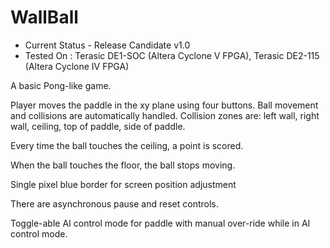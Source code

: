 # WallBall

- Current Status - Release Candidate v1.0
- Tested On : Terasic DE1-SOC (Altera Cyclone V FPGA), Terasic DE2-115 (Altera Cyclone IV FPGA)
                    
A basic Pong-like game. 

Player moves the paddle in the xy plane using four buttons. 
Ball movement and collisions are automatically handled.
Collision zones are: left wall, right wall, ceiling, top of paddle, side of paddle.

Every time the ball touches the ceiling, a point is scored.

When the ball touches the floor, the ball stops moving.

Single pixel blue border for screen position adjustment

There are asynchronous pause and reset controls.

Toggle-able AI control mode for paddle with manual over-ride while in AI control mode.
